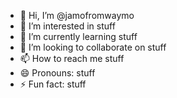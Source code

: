 - 👋 Hi, I’m @jamofromwaymo
- 👀 I’m interested in stuff
- 🌱 I’m currently learning stuff
- 💞️ I’m looking to collaborate on stuff
- 📫 How to reach me stuff
- 😄 Pronouns: stuff
- ⚡ Fun fact: stuff

<!---
jamofromwaymo/jamofromwaymo is a ✨ special ✨ repository because its `README.md` (this file) appears on your GitHub profile.
You can click the Preview link to take a look at your changes.
--->
